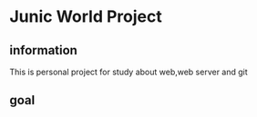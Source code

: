 # Junic World Project
## information
This is personal project for study about web,web server and git
## goal

